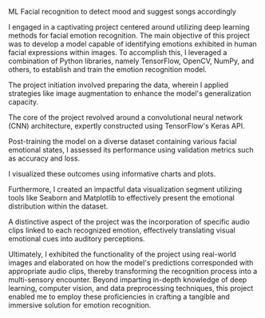ML Facial recognition to detect mood and suggest songs accordingly 

I engaged in a captivating project centered around utilizing deep learning methods for facial emotion recognition. 
The main objective of this project was to develop a model capable of identifying emotions exhibited in human facial expressions within images. 
To accomplish this, I leveraged a combination of Python libraries, namely TensorFlow, OpenCV, NumPy, and others, to establish and train the emotion recognition model. 

The project initiation involved preparing the data, wherein I applied strategies like image augmentation to enhance the model's generalization capacity. 

The core of the project revolved around a convolutional neural network (CNN) architecture, expertly constructed using TensorFlow's Keras API. 

Post-training the model on a diverse dataset containing various facial emotional states, I assessed its performance using validation metrics such as accuracy and loss. 

I visualized these outcomes using informative charts and plots.

Furthermore, I created an impactful data visualization segment utilizing tools like Seaborn and Matplotlib to effectively present the emotional distribution within the dataset. 

A distinctive aspect of the project was the incorporation of specific audio clips linked to each recognized emotion, effectively translating visual emotional cues into auditory perceptions. 

Ultimately, I exhibited the functionality of the project using real-world images and elaborated on how the model's predictions corresponded with appropriate audio clips, thereby transforming the recognition process into a multi-sensory encounter. Beyond imparting in-depth knowledge of deep learning, computer vision, and data preprocessing techniques, this project enabled me to employ these proficiencies in crafting a tangible and immersive solution for emotion recognition.







